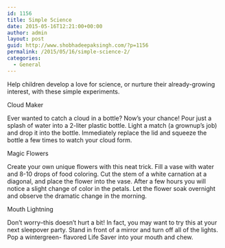 ```yaml
---
id: 1156
title: Simple Science
date: 2015-05-16T12:21:00+00:00
author: admin
layout: post
guid: http://www.shobhadeepaksingh.com/?p=1156
permalink: /2015/05/16/simple-science-2/
categories:
  - General
---
```

Help children develop a love for science, or nurture their already-growing interest, with these simple experiments.

Cloud Maker

Ever wanted to catch a cloud in a bottle? Now&#8217;s your chance! Pour just a splash of water into a 2-liter plastic bottle. Light a match (a grownup&#8217;s job) and drop it into the bottle. Immediately replace the lid and squeeze the bottle a few times to watch your cloud form.

Magic Flowers

Create your own unique flowers with this neat trick. Fill a vase with water and 8-10 drops of food coloring. Cut the stem of a white carnation at a diagonal, and place the flower into the vase. After a few hours you will notice a slight change of color in the petals. Let the flower soak overnight and observe the dramatic change in the morning. 

Mouth Lightning

Don&#8217;t worry&#8211;this doesn&#8217;t hurt a bit! In fact, you may want to try this at your next sleepover party. Stand in front of a mirror and turn off all of the lights. Pop a wintergreen- flavored Life Saver into your mouth and chew.